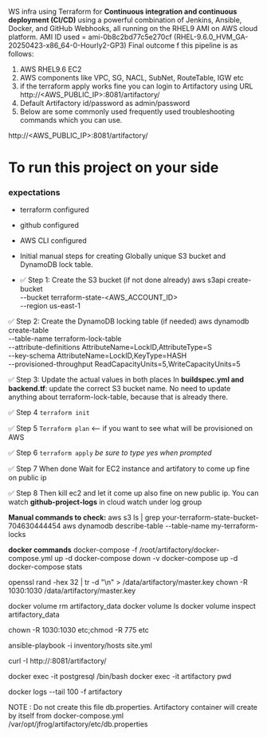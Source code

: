 WS infra using Terraform for **Continuous integration and continuous deployment (CI/CD)** using a powerful combination of Jenkins, Ansible, Docker, and GitHub Webhooks, all running on the RHEL9 AMI on AWS cloud platform.
AMI ID used = ami-0b8c2bd77c5e270cf (RHEL-9.6.0_HVM_GA-20250423-x86_64-0-Hourly2-GP3)
Final outcome f this pipeline is as follows:
1) AWS RHEL9.6 EC2
2) AWS components like VPC, SG, NACL, SubNet, RouteTable, IGW etc
3) if the terraform apply works fine you can login to Artifactory using URL http://<AWS_PUBLIC_IP>:8081/artifactory/
4) Default Artifactory id/password as admin/password
5) Below are some commonly used frequently used troubleshooting commands which you can use.

http://<AWS_PUBLIC_IP>:8081/artifactory/

# To run this project on your side
### expectations
- terraform configured
- github configured
- AWS CLI configured

- Initial manual steps for creating Globally unique S3 bucket and DynamoDB lock table.
- ✅ Step 1: Create the S3 bucket (if not done already)
  aws s3api create-bucket \
  --bucket terraform-state-<AWS_ACCOUNT_ID> \
  --region us-east-1

✅ Step 2: Create the DynamoDB locking table (if needed)
  aws dynamodb create-table \
  --table-name terraform-lock-table \
  --attribute-definitions AttributeName=LockID,AttributeType=S \
  --key-schema AttributeName=LockID,KeyType=HASH \
  --provisioned-throughput ReadCapacityUnits=5,WriteCapacityUnits=5

✅ Step 3: Update the actual values in both places
 In **buildspec.yml and backend.tf**: update the correct S3 bucket name. 
 No need to update anything about terraform-lock-table, because that is already there.


✅ Step 4
```terraform init```

✅ Step 5
```Terraform plan```
<-- if you want to see what will be provisioned on AWS

✅ Step 6
```terraform apply```
*be sure to type yes when prompted*

✅ Step 7 
When done Wait for EC2 instance and artifatory to come up fine on public ip

✅ Step 8 
Then kill ec2 and let it come up also fine on new public ip.
You can watch **github-project-logs** in cloud watch under log group

**Manual commands to check:**
aws s3 ls | grep your-terraform-state-bucket-704630444454
aws dynamodb describe-table --table-name my-terraform-locks

**docker commands**
docker-compose -f /root/artifactory/docker-compose.yml up -d
docker-compose down -v
docker-compose up -d
docker-compose stats

openssl rand -hex 32 | tr -d "\n" > /data/artifactory/master.key
chown -R 1030:1030 /data/artifactory/master.key

docker volume rm artifactory_data
docker volume ls
docker volume inspect artifactory_data

chown -R 1030:1030 etc;chmod -R 775 etc

ansible-playbook -i inventory/hosts site.yml

curl -I http://<localhost>:8081/artifactory/

docker exec -it postgresql /bin/bash
docker exec -it artifactory pwd

docker logs --tail 100 -f artifactory

NOTE : Do not create this file db.properties. 
Artifactory container will create by itself from docker-compose.yml /var/opt/jfrog/artifactory/etc/db.properties
